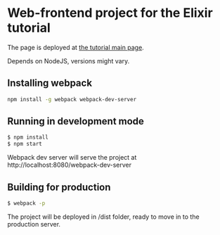 # Web-frontend project for the Elixir tutorial

The page is deployed at [the tutorial main page](http://www.darkmatter.nu/elixir/).

Depends on NodeJS, versions might vary.

## Installing webpack
```bash
npm install -g webpack webpack-dev-server
```
## Running in development mode
```bash
$ npm install 
$ npm start
```

Webpack dev server will serve the project at http://localhost:8080/webpack-dev-server

## Building for production
```bash
$ webpack -p
```

The project will be deployed in /dist folder, ready to move in to the production server.